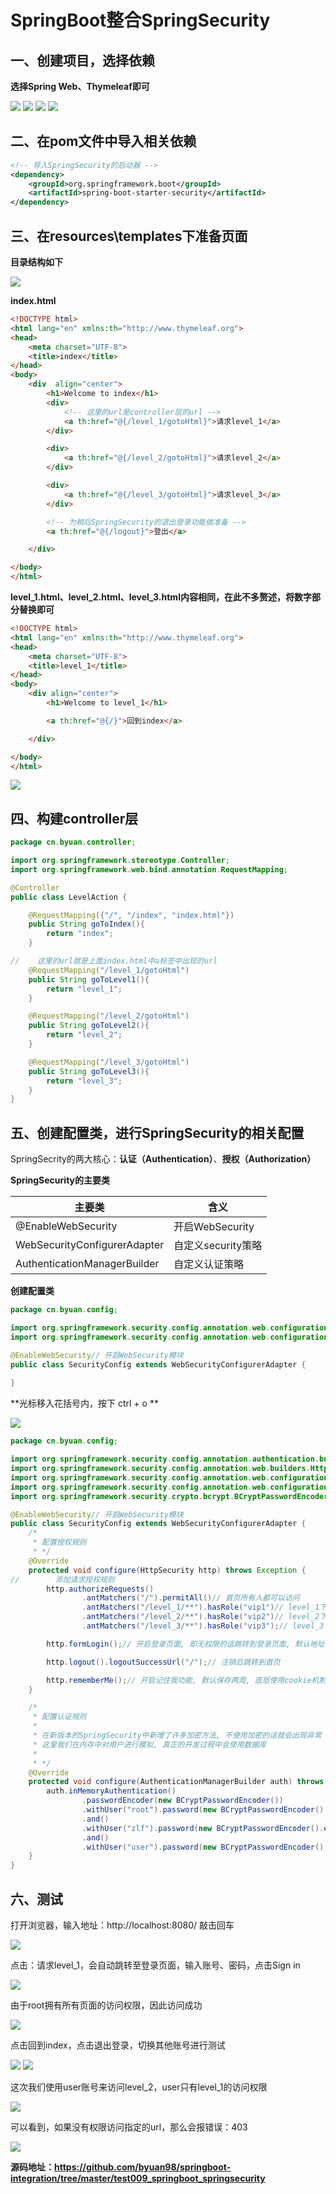 # SpringBoot整合SpringSecurity

## 一、创建项目，选择依赖

**选择Spring Web、Thymeleaf即可**

![](https://img2020.cnblogs.com/blog/1908772/202107/1908772-20210710153230287-685032638.png)
![](https://img2020.cnblogs.com/blog/1908772/202107/1908772-20210710153232714-1261187010.png)
![](https://img2020.cnblogs.com/blog/1908772/202107/1908772-20210710153459338-1108295273.png)
![](https://img2020.cnblogs.com/blog/1908772/202107/1908772-20210710153243048-721916923.png)

## 二、在pom文件中导入相关依赖

~~~xml
<!-- 导入SpringSecurity的启动器 -->
<dependency>
    <groupId>org.springframework.boot</groupId>
    <artifactId>spring-boot-starter-security</artifactId>
</dependency>
~~~

## 三、在resources\templates下准备页面

**目录结构如下**

![](https://img2020.cnblogs.com/blog/1908772/202107/1908772-20210710153951862-1965681962.png)

**index.html**

~~~html
<!DOCTYPE html>
<html lang="en" xmlns:th="http://www.thymeleaf.org">
<head>
    <meta charset="UTF-8">
    <title>index</title>
</head>
<body>
    <div  align="center">
        <h1>Welcome to index</h1>
        <div>
            <!-- 这里的url是controller层的url -->
            <a th:href="@{/level_1/gotoHtml}">请求level_1</a>
        </div>

        <div>
            <a th:href="@{/level_2/gotoHtml}">请求level_2</a>
        </div>

        <div>
            <a th:href="@{/level_3/gotoHtml}">请求level_3</a>
        </div>

        <!-- 为稍后SpringSecurity的退出登录功能做准备 -->
        <a th:href="@{/logout}">登出</a>

    </div>

</body>
</html>
~~~

**level_1.html、level_2.html、level_3.html内容相同，在此不多赘述，将数字部分替换即可**

~~~html
<!DOCTYPE html>
<html lang="en" xmlns:th="http://www.thymeleaf.org">
<head>
    <meta charset="UTF-8">
    <title>level_1</title>
</head>
<body>
    <div align="center">
        <h1>Welcome to level_1</h1>

        <a th:href="@{/}">回到index</a>

    </div>

</body>
</html>
~~~

![](https://img2020.cnblogs.com/blog/1908772/202107/1908772-20210710154641504-1383631562.png)

## 四、构建controller层

~~~java
package cn.byuan.controller;

import org.springframework.stereotype.Controller;
import org.springframework.web.bind.annotation.RequestMapping;

@Controller
public class LevelAction {

    @RequestMapping({"/", "/index", "index.html"})
    public String goToIndex(){
        return "index";
    }

//    这里的url就是上面index.html中a标签中出现的url    
    @RequestMapping("/level_1/gotoHtml")
    public String goToLevel1(){
        return "level_1";
    }

    @RequestMapping("/level_2/gotoHtml")
    public String goToLevel2(){
        return "level_2";
    }

    @RequestMapping("/level_3/gotoHtml")
    public String goToLevel3(){
        return "level_3";
    }
}

~~~

## 五、创建配置类，进行SpringSecurity的相关配置

SpringSecrity的两大核心：**认证（Authentication）**、**授权（Authorization）**

**SpringSecurity的主要类**

| 主要类                       | 含义               |
| ---------------------------- | ------------------ |
| @EnableWebSecurity           | 开启WebSecurity    |
| WebSecurityConfigurerAdapter | 自定义security策略 |
| AuthenticationManagerBuilder | 自定义认证策略     |

**创建配置类**

~~~java
package cn.byuan.config;

import org.springframework.security.config.annotation.web.configuration.EnableWebSecurity;
import org.springframework.security.config.annotation.web.configuration.WebSecurityConfigurerAdapter;

@EnableWebSecurity// 开启WebSecurity模块
public class SecurityConfig extends WebSecurityConfigurerAdapter {
    
}
~~~

**光标移入花括号内，按下 ctrl + o **

![](https://img2020.cnblogs.com/blog/1908772/202107/1908772-20210710160446988-682878812.png)

~~~java
package cn.byuan.config;

import org.springframework.security.config.annotation.authentication.builders.AuthenticationManagerBuilder;
import org.springframework.security.config.annotation.web.builders.HttpSecurity;
import org.springframework.security.config.annotation.web.configuration.EnableWebSecurity;
import org.springframework.security.config.annotation.web.configuration.WebSecurityConfigurerAdapter;
import org.springframework.security.crypto.bcrypt.BCryptPasswordEncoder;

@EnableWebSecurity// 开启WebSecurity模块
public class SecurityConfig extends WebSecurityConfigurerAdapter {
    /*
     * 配置授权规则
     * */
    @Override
    protected void configure(HttpSecurity http) throws Exception {
//        添加请求授权规则
        http.authorizeRequests()
                .antMatchers("/").permitAll()// 首页所有人都可以访问
                .antMatchers("/level_1/**").hasRole("vip1")// level_1下的所有请求, vip1用户才可以访问
                .antMatchers("/level_2/**").hasRole("vip2")// level_2下的所有请求, vip2用户才可以访问
                .antMatchers("/level_3/**").hasRole("vip3");// level_3下的所有请求, vip3用户才可以访问

        http.formLogin();// 开启登录页面, 即无权限的话跳转到登录页面, 默认地址: /login, 这是为了有人直接访问权限范围内某一url

        http.logout().logoutSuccessUrl("/");// 注销后跳转到首页

        http.rememberMe();// 开启记住我功能, 默认保存两周, 底层使用cookie机制实现
    }

    /*
     * 配置认证规则
     *
     * 在新版本的SpringSecurity中新增了许多加密方法, 不使用加密的话就会出现异常
     * 这里我们在内存中对用户进行模拟, 真正的开发过程中会使用数据库
     *
     * */
    @Override
    protected void configure(AuthenticationManagerBuilder auth) throws Exception {
        auth.inMemoryAuthentication()
                .passwordEncoder(new BCryptPasswordEncoder())
                .withUser("root").password(new BCryptPasswordEncoder().encode("root")).roles("vip1", "vip2", "vip3")
                .and()
                .withUser("zlf").password(new BCryptPasswordEncoder().encode("zlf")).roles("vip1", "vip2")
                .and()
                .withUser("user").password(new BCryptPasswordEncoder().encode("user")).roles("vip1");
    }
}

~~~

## 六、测试

打开浏览器，输入地址：http://localhost:8080/ 敲击回车

![](https://img2020.cnblogs.com/blog/1908772/202107/1908772-20210710160924554-2072235300.png)

点击：请求level_1，会自动跳转至登录页面，输入账号、密码，点击Sign in

![](https://img2020.cnblogs.com/blog/1908772/202107/1908772-20210710161219812-1505432078.png)

由于root拥有所有页面的访问权限，因此访问成功

![](https://img2020.cnblogs.com/blog/1908772/202107/1908772-20210710161415385-802520573.png)

点击回到index，点击退出登录，切换其他账号进行测试

![](https://img2020.cnblogs.com/blog/1908772/202107/1908772-20210710161537902-1138926258.png)
![](https://img2020.cnblogs.com/blog/1908772/202107/1908772-20210710161539939-354996649.png)

这次我们使用user账号来访问level_2，user只有level_1的访问权限

![](https://img2020.cnblogs.com/blog/1908772/202107/1908772-20210710161739979-1238777055.png)

可以看到，如果没有权限访问指定的url，那么会报错误：403

![](https://img2020.cnblogs.com/blog/1908772/202107/1908772-20210710161859321-245781491.png)



**源码地址：https://github.com/byuan98/springboot-integration/tree/master/test009_springboot_springsecurity**